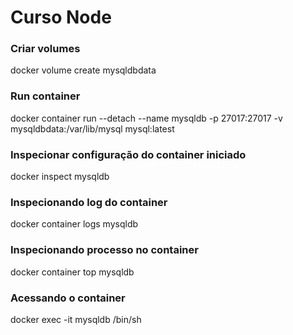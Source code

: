 # Curso Node

### Criar volumes
docker volume create mysqldbdata

### Run container
docker container run --detach --name mysqldb -p 27017:27017 -v mysqldbdata:/var/lib/mysql mysql:latest

### Inspecionar configuração do container iniciado
docker inspect mysqldb

### Inspecionando log do container
docker container logs mysqldb

### Inspecionando processo no container
docker container top mysqldb

### Acessando o container
docker exec -it mysqldb /bin/sh